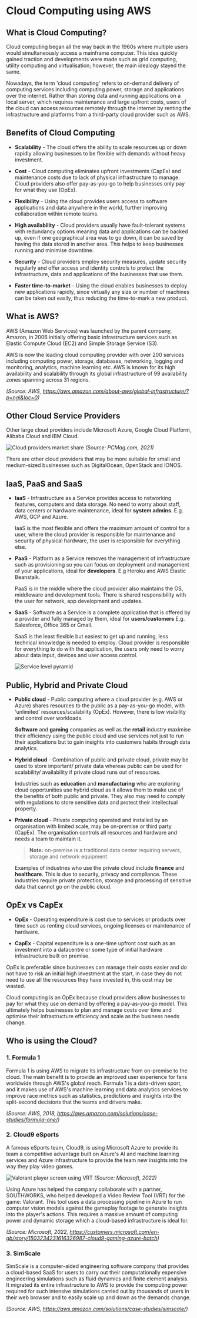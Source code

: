 # Cloud Computing using AWS

## What is Cloud Computing?

Cloud computing began all the way back in the 1960s where multiple users would simultaneously access a mainframe computer. This idea quickly gained traction and developments were made such as grid computing, utility computing and virtualisation; however, the main idealogy stayed the same.

Nowadays, the term 'cloud computing' refers to on-demand delivery of computing services including computing power, storage and applications over the internet. Rather than storing data and running applications on a local server, which requires maintenance and large upfront costs, users of the cloud can access resources remotely through the internet by renting the infrastructure and platforms from a third-party cloud provider such as AWS.

## Benefits of Cloud Computing

- **Scalability** - The cloud offers the ability to scale resources up or down rapidly allowing businesses to be flexible with demands without heavy investment.

- **Cost** - Cloud computing eliminates upfront investments (CapEx) and maintenance costs due to lack of physical infrastructure to manage. Cloud providers also offer pay-as-you-go to help businesses only pay for what they use (OpEx).

- **Flexibility** - Using the cloud provides users access to software applications and data anywhere in the world, further improving collaboration within remote teams.

- **High availability** - Cloud providers usually have fault-tolerant systems with redundancy options meaning data and applications can be backed up, even if one geographical area was to go down, it can be saved by having the data stored in another area. This helps to keep businesses running and minimise downtime.

- **Security** - Cloud providers employ security measures, update security regularly and offer access and identity controls to protect the infrastructure, data and applications of the businesses that use them.

- **Faster time-to-market** - Using the cloud enables businesses to deploy new applications rapidly, since virtually any size or number of machines can be taken out easily, thus reducing the time-to-mark a new product.

## What is AWS?

AWS (Amazon Web Services) was launched by the parent company, Amazon, in 2006 initially offering basic infrastructure services such as Elastic Compute Cloud (EC2) and Simple Storage Service (S3).

AWS is now the leading cloud computing provider with over 200 services including computing power, storage, databases, networking, logging and monitoring, analytics, machine learning etc. AWS is known for its high availability and scalability through its global infrastructure of 99 availability zones spanning across 31 regions.

*(Source: AWS, <https://aws.amazon.com/about-aws/global-infrastructure/?p=ngi&loc=0>)*

## Other Cloud Service Providers

Other large cloud providers include Microsoft Azure, Google Cloud Platform, Alibaba Cloud and IBM Cloud.

![Cloud providers market share](images/cloud-providers.png)
*(Source: PCMag.com, 2021)*

There are other cloud providers that may be more suitable for small and medium-sized businesses such as DigitalOcean, OpenStack and IONOS.

## IaaS, PaaS and SaaS

- **IaaS** - Infrastructure as a Service provides access to networking features, computers and data storage. No need to worry about staff, data centers or hardware maintenance, ideal for **system admins**. E.g. AWS, GCP and Azure.

    IaaS is the most flexible and offers the maximum amount of control for a user, where the cloud provider is responsible for maintenance and security of physical hardware, the user is responsible for everything else.

- **PaaS** - Platform as a Service removes the management of infrastructure such as provisioning so you can focus on deployment and management of your applications, ideal for **developers**. E.g Heroku and AWS Elastic Beanstalk.

    PaaS is in the middle where the cloud provider also maintains the OS, middleware and development tools. There is shared responsibility with the user for network, app development and updates.

- **SaaS** - Software as a Service is a complete application that is offered by a provider and fully managed by them, ideal for **users/customers** E.g. Salesforce, Office 365 or Gmail.

    SaaS is the least flexible but easiest to get up and running, less technical knowledge is needed to employ. Cloud provider is responsible for everything to do with the application, the users only need to worry about data input, devices and user access control.

    ![Service level pyramid](images/service-level-pyramid.png)

## Public, Hybrid and Private Cloud

- **Public cloud** - Public computing where a cloud provider (e.g. AWS or Azure) shares resources to the public as a pay-as-you-go model, with ‘unlimited’ resources/scalability (OpEx). However, there is low visibility and control over workloads.

    **Software** and **gaming** companies as well as the **retail** industry maximise their efficiency using the public cloud and use services not just to run their applications but to gain insights into customers habits through data analytics.

- **Hybrid cloud** - Combination of public and private cloud, private may be used to store important/ private data whereas public can be used for scalability/ availability if private cloud runs out of resources.

    Industries such as **education** and **manufacturing** who are exploring cloud opportunities use hybrid cloud as it allows them to make use of the benefits of both public and private. They also may need to comply with regulations to store sensitive data and protect their intellectual property.

- **Private cloud** - Private computing operated and installed by an organisation with limited scale, may be on-premise or third party (CapEx). The organisation controls all resources and hardware and needs a team to maintain it.

    > **Note:** on-premise is a traditional data center requiring servers, storage and network equipment

    Examples of industries who use the private cloud include **finance** and **healthcare**. This is due to security, privacy and compliance. These industries require private protection, storage and processing of sensitive data that cannot go on the public cloud.

## OpEx vs CapEx

- **OpEx** - Operating expenditure is cost due to services or products over time such as renting cloud services, ongoing licenses or maintenance of hardware.

- **CapEx** - Capital expenditure is a one-time upfront cost such as an investment into a datacentre or some type of initial hardware infrastructure built on premise.

OpEx is preferable since businesses can manage their costs easier and do not have to risk an initial high investment at the start, in case they do not need to use all the resources they have invested in, this cost may be wasted.

Cloud computing is an OpEx because cloud providers allow businesses to pay for what they use on demand by offering a pay-as-you-go model. This ultimately helps businesses to plan and manage costs over time and optimise their infrastructure efficiency and scale as the business needs change.

## Who is using the Cloud?

### 1. Formula 1

Formula 1 is using AWS to migrate its infrastructure from on-premise to the cloud. The main benefit is to provide an improved user experience for fans worldwide through AWS's global reach. Formula 1 is a data-driven sport, and it makes use of AWS's machine learning and data analytics services to improve race metrics such as statistics, predictions and insights into the split-second decisions that the teams and drivers make.

*(Source: AWS, 2018, <https://aws.amazon.com/solutions/case-studies/formula-one/>)*

### 2. Cloud9 eSports

A famous eSports team, Cloud9, is using Microsoft Azure to provide its team a competitive advantage built on Azure's AI and machine learning services and Azure infrastructure to provide the team new insights into the way they play video games.

![Valorant player screen using VRT](images/valorant-player-screen.jpg)
*(Source: Microsoft, 2022)*

Using Azure has helped the company collaborate with a partner, SOUTHWORKS, who helped developed a Video Review Tool (VRT) for the game: Valorant. This tool uses a data processing pipeline in Azure to run computer vision models against the gameplay footage to generate insights into the player's actions. This requires a massive amount of computing power and dynamic storage which a cloud-based infrastructure is ideal for.

*(Source: Microsoft, 2022, <https://customers.microsoft.com/en-gb/story/1503234231616326987-cloud9-gaming-azure-batch>)*

### 3. SimScale

SimScale is a computer-aided engineering software company that provides a cloud-based SaaS for users to carry out their computationally expensive engineering simulations such as fluid dynamics and finite element analysis. It migrated its entire infrastructure to AWS to provide the computing power required for such intensive simulations carried out by thousands of users in their web browser and to easily scale up and down as the demands change.

*(Source: AWS, <https://aws.amazon.com/solutions/case-studies/simscale/>)*
